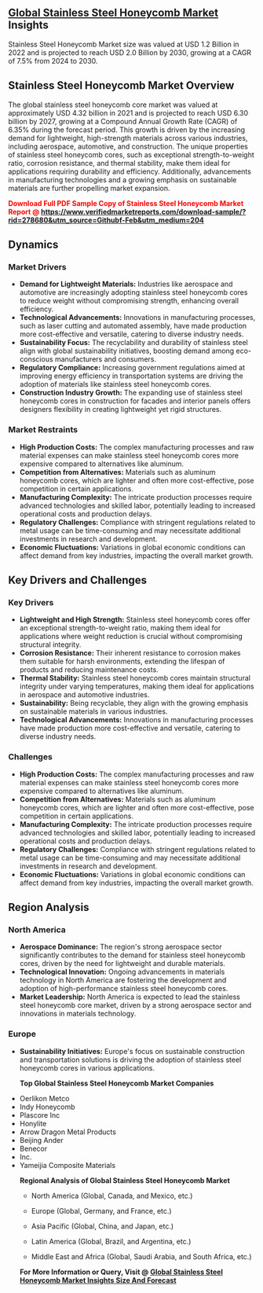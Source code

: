 <h2><a href="https://www.verifiedmarketreports.com/download-sample/?rid=278680&amp;utm_source=Githubf&amp;utm_medium=204" target="_blank">Global Stainless Steel Honeycomb Market</a> Insights</h2><p>Stainless Steel Honeycomb Market size was valued at USD 1.2 Billion in 2022 and is projected to reach USD 2.0 Billion by 2030, growing at a CAGR of 7.5% from 2024 to 2030.</p><p> <h2>Stainless Steel Honeycomb Market Overview</h2> <p>The global stainless steel honeycomb core market was valued at approximately USD 4.32 billion in 2021 and is projected to reach USD 6.30 billion by 2027, growing at a Compound Annual Growth Rate (CAGR) of 6.35% during the forecast period. This growth is driven by the increasing demand for lightweight, high-strength materials across various industries, including aerospace, automotive, and construction. The unique properties of stainless steel honeycomb cores, such as exceptional strength-to-weight ratio, corrosion resistance, and thermal stability, make them ideal for applications requiring durability and efficiency. Additionally, advancements in manufacturing technologies and a growing emphasis on sustainable materials are further propelling market expansion. </p> <p><strong><p><span class=""><span style="color: #ff0000;"><strong>Download Full PDF Sample Copy of Stainless Steel Honeycomb Market Report</strong> @ </span><a href="https://www.verifiedmarketreports.com/download-sample/?rid=278680&amp;utm_source=Githubf-Feb&amp;utm_medium=204" target="_blank">https://www.verifiedmarketreports.com/download-sample/?rid=278680&amp;utm_source=Githubf-Feb&amp;utm_medium=204</a></span></p></strong></p> <h2>Dynamics</h2> <h3>Market Drivers</h3> <ul> <li><strong>Demand for Lightweight Materials:</strong> Industries like aerospace and automotive are increasingly adopting stainless steel honeycomb cores to reduce weight without compromising strength, enhancing overall efficiency. </li> <li><strong>Technological Advancements:</strong> Innovations in manufacturing processes, such as laser cutting and automated assembly, have made production more cost-effective and versatile, catering to diverse industry needs. </li> <li><strong>Sustainability Focus:</strong> The recyclability and durability of stainless steel align with global sustainability initiatives, boosting demand among eco-conscious manufacturers and consumers. </li> <li><strong>Regulatory Compliance:</strong> Increasing government regulations aimed at improving energy efficiency in transportation systems are driving the adoption of materials like stainless steel honeycomb cores. </li> <li><strong>Construction Industry Growth:</strong> The expanding use of stainless steel honeycomb cores in construction for facades and interior panels offers designers flexibility in creating lightweight yet rigid structures. </li> </ul> <h3>Market Restraints</h3> <ul> <li><strong>High Production Costs:</strong> The complex manufacturing processes and raw material expenses can make stainless steel honeycomb cores more expensive compared to alternatives like aluminum. </li> <li><strong>Competition from Alternatives:</strong> Materials such as aluminum honeycomb cores, which are lighter and often more cost-effective, pose competition in certain applications. </li> <li><strong>Manufacturing Complexity:</strong> The intricate production processes require advanced technologies and skilled labor, potentially leading to increased operational costs and production delays. </li> <li><strong>Regulatory Challenges:</strong> Compliance with stringent regulations related to metal usage can be time-consuming and may necessitate additional investments in research and development. </li> <li><strong>Economic Fluctuations:</strong> Variations in global economic conditions can affect demand from key industries, impacting the overall market growth. </li> </ul> <h2>Key Drivers and Challenges</h2> <h3>Key Drivers</h3> <ul> <li><strong>Lightweight and High Strength:</strong> Stainless steel honeycomb cores offer an exceptional strength-to-weight ratio, making them ideal for applications where weight reduction is crucial without compromising structural integrity. </li> <li><strong>Corrosion Resistance:</strong> Their inherent resistance to corrosion makes them suitable for harsh environments, extending the lifespan of products and reducing maintenance costs. </li> <li><strong>Thermal Stability:</strong> Stainless steel honeycomb cores maintain structural integrity under varying temperatures, making them ideal for applications in aerospace and automotive industries. </li> <li><strong>Sustainability:</strong> Being recyclable, they align with the growing emphasis on sustainable materials in various industries. </li> <li><strong>Technological Advancements:</strong> Innovations in manufacturing processes have made production more cost-effective and versatile, catering to diverse industry needs. </li> </ul> <h3>Challenges</h3> <ul> <li><strong>High Production Costs:</strong> The complex manufacturing processes and raw material expenses can make stainless steel honeycomb cores more expensive compared to alternatives like aluminum. </li> <li><strong>Competition from Alternatives:</strong> Materials such as aluminum honeycomb cores, which are lighter and often more cost-effective, pose competition in certain applications. </li> <li><strong>Manufacturing Complexity:</strong> The intricate production processes require advanced technologies and skilled labor, potentially leading to increased operational costs and production delays. </li> <li><strong>Regulatory Challenges:</strong> Compliance with stringent regulations related to metal usage can be time-consuming and may necessitate additional investments in research and development. </li> <li><strong>Economic Fluctuations:</strong> Variations in global economic conditions can affect demand from key industries, impacting the overall market growth. </li> </ul> <h2>Region Analysis</h2> <h3>North America</h3> <ul> <li><strong>Aerospace Dominance:</strong> The region's strong aerospace sector significantly contributes to the demand for stainless steel honeycomb cores, driven by the need for lightweight and durable materials. </li> <li><strong>Technological Innovation:</strong> Ongoing advancements in materials technology in North America are fostering the development and adoption of high-performance stainless steel honeycomb cores. </li> <li><strong>Market Leadership:</strong> North America is expected to lead the stainless steel honeycomb core market, driven by a strong aerospace sector and innovations in materials technology. </li> </ul> <h3>Europe</h3> <ul> <li><strong>Sustainability Initiatives:</strong> Europe's focus on sustainable construction and transportation solutions is driving the adoption of stainless steel honeycomb cores in various applications.</p><p><strong>Top Global Stainless Steel Honeycomb Market Companies</strong></p><div data-test-id=""><p><li>Oerlikon Metco</li><li> Indy Honeycomb</li><li> Plascore Inc</li><li> Honylite</li><li> Arrow Dragon Metal Products</li><li> Beijing Ander</li><li> Benecor</li><li> Inc.</li><li> Yameijia Composite Materials</li></p><div><strong>Regional Analysis of&nbsp;Global Stainless Steel Honeycomb Market</strong></div><ul><li dir="ltr"><p dir="ltr">North America&nbsp;(Global, Canada, and Mexico, etc.)</p></li><li dir="ltr"><p dir="ltr">Europe (Global, Germany, and France, etc.)</p></li><li dir="ltr"><p dir="ltr">Asia Pacific&nbsp;(Global, China, and Japan, etc.)</p></li><li dir="ltr"><p dir="ltr">Latin America&nbsp;(Global, Brazil, and Argentina, etc.)</p></li><li dir="ltr">Middle East and Africa&nbsp;(Global, Saudi Arabia, and South Africa, etc.)</li></ul><p><strong>For More Information or Query, Visit @&nbsp;</strong><strong><a href="https://www.verifiedmarketreports.com/product/stainless-steel-honeycomb-market/?utm_source=Githubf&amp;utm_medium=204" target="_blank">Global Stainless Steel Honeycomb Market Insights Size And Forecast</a></strong></p></div>
